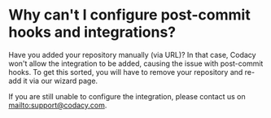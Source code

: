 # Why can't I configure post-commit hooks and integrations?

Have you added your repository manually (via URL)? In that case, Codacy won't allow the integration to be added, causing the issue with post-commit hooks. To get this sorted, you will have to remove your repository and re-add it via our wizard page. 

If you are still unable to configure the integration, please contact us on <mailto:support@codacy.com>.
